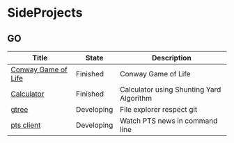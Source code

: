 # SideProjects

## GO
|Title|State|Description|
| --- | --- | --- |
|  [Conway Game of Life](https://github.com/Zanets/Conway-Game-of-Life) | Finished | Conway Game of Life         |
|  [Calculator](https://github.com/Zanets/Calculator)   | Finished   |  Calculator using Shunting Yard Algorithm     |
|  [gtree](https://github.com/Zanets/gtree)   | Developing   |  File explorer respect git     |
|  [pts client](https://github.com/Zanets/ptsclient) | Developing | Watch PTS news in command line | 
